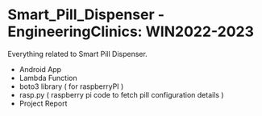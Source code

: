 # Smart_Pill_Dispenser - EngineeringClinics: WIN2022-2023
Everything related to Smart Pill Dispenser.


+ Android App
+ Lambda Function 
+ boto3 library ( for raspberryPI )
+ rasp.py ( raspberry pi code to fetch pill configuration details )
+ Project Report
